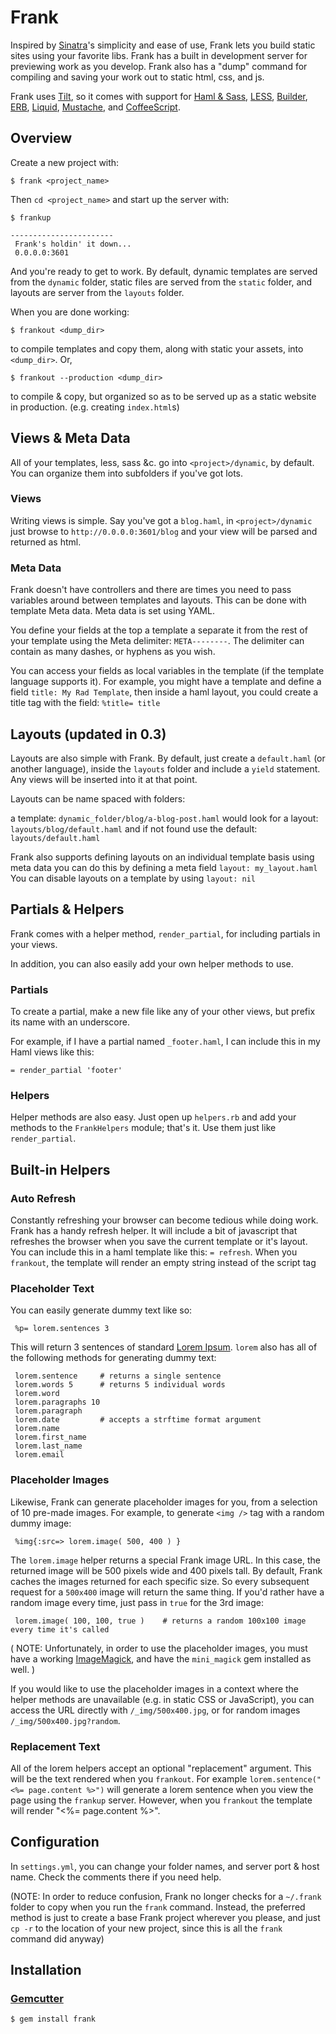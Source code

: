 Frank
=========

Inspired by [Sinatra][0]'s simplicity and ease of use, Frank lets you build
static sites using your favorite libs. Frank has a built in development server
for previewing work as you develop. Frank also has a "dump" command for compiling and saving
your work out to static html, css, and js.

Frank uses [Tilt][1], so it
comes with support for [Haml & Sass][2], [LESS][10], [Builder][3], [ERB][4],
[Liquid][5], [Mustache][6], and [CoffeeScript][7].

Overview
--------

Create a new project with:

    $ frank <project_name>

Then `cd <project_name>` and start up the server with:
  
    $ frankup

    -----------------------
     Frank's holdin' it down...
     0.0.0.0:3601

And you're ready to get to work. By default, dynamic templates are served from the `dynamic` folder, 
static files are served from the `static` folder, and layouts are server from the `layouts` folder.

When you are done working:

    $ frankout <dump_dir>

to compile templates and copy them, along with static your assets, into `<dump_dir>`. Or,
    
    $ frankout --production <dump_dir>

to compile & copy, but organized so as to be served up as a static website in production. (e.g. creating `index.html`s)

Views & Meta Data
-------------------------

All of your templates, less, sass &c. go into `<project>/dynamic`, by default.
You can organize them into subfolders if you've got lots.

### Views

Writing views is simple. Say you've got a `blog.haml`, in `<project>/dynamic` just browse to
`http://0.0.0.0:3601/blog` and your view will be parsed and returned as html.

### Meta Data

Frank doesn't have controllers and there are times you need to pass variables around between templates and layouts.
This can be done with template Meta data. Meta data is set using YAML. 

You define your fields at the top a template
a separate it from the rest of your template using the Meta delimiter: `META--------`. The delimiter can contain as
many dashes, or hyphens as you wish.

You can access your fields as local variables in the template (if the template language supports it).
For example, you might have a template and define a field `title: My Rad Template`, then inside a haml layout,
 you could create a title tag with the field: `%title= title`

Layouts (updated in 0.3)
-----------------------------

Layouts are also simple with Frank. By default, just create a `default.haml`
(or another language), inside the `layouts` folder and include a `yield` statement. Any
views will be inserted into it at that point.

Layouts can be name spaced with folders:

a template: `dynamic_folder/blog/a-blog-post.haml`
would look for a layout: `layouts/blog/default.haml`
and if not found use the default: `layouts/default.haml`

Frank also supports defining layouts on an individual template basis using meta data
you can do this by defining a meta field `layout: my_layout.haml` You can disable layouts on a 
template by using `layout: nil`



Partials & Helpers
------------------

Frank comes with a helper method, `render_partial`, for including partials
in your views.

In addition, you can also easily add your own helper methods to use.

### Partials

To create a partial, make a new file like any of your other views, but
prefix its name with an underscore.

For example, if I have a partial named `_footer.haml`, I can include this
in my Haml views like this:

    = render_partial 'footer'

### Helpers

Helper methods are also easy. Just open up `helpers.rb` and add your methods
to the `FrankHelpers` module; that's it. Use them just like `render_partial`.



Built-in Helpers
----------------

### Auto Refresh

Constantly refreshing your browser can become tedious while doing work. Frank has a handy refresh helper.
It will include a bit of javascript that refreshes the browser when you save the current template or it's layout.
You can include this in a haml template like this: `= refresh`. When you `frankout`,
the template will render an empty string instead of the script tag


### Placeholder Text

You can easily generate dummy text like so:

     %p= lorem.sentences 3

This will return 3 sentences of standard [Lorem Ipsum][11]. `lorem` also has all of the following methods for generating dummy text:

     lorem.sentence     # returns a single sentence
     lorem.words 5      # returns 5 individual words
     lorem.word
     lorem.paragraphs 10
     lorem.paragraph
     lorem.date         # accepts a strftime format argument
     lorem.name
     lorem.first_name
     lorem.last_name
     lorem.email
     

### Placeholder Images

Likewise, Frank can generate placeholder images for you, from a selection of 10 pre-made images. For example, to generate `<img />` tag with a random dummy image:
     
     %img{:src=> lorem.image( 500, 400 ) }

The `lorem.image` helper returns a special Frank image URL. In this case, the returned image will be 500 pixels wide and 400 pixels tall. By default, Frank caches the images returned for each specific size. So every subsequent request for a `500x400` image will return the same thing. If you'd rather have a random image every time, just pass in `true` for the 3rd image:
     
     lorem.image( 100, 100, true )    # returns a random 100x100 image every time it's called

( NOTE: Unfortunately, in order to use the placeholder images, you must have a working [ImageMagick][12], and have the `mini_magick` gem installed as well. )

If you would like to use the placeholder images in a context where the helper methods are unavailable (e.g. in static CSS or JavaScript), you can access the URL directly with `/_img/500x400.jpg`, or for random images `/_img/500x400.jpg?random`.

### Replacement Text

All of the lorem helpers accept an optional "replacement" argument. This will be the text rendered when you `frankout`.
For example `lorem.sentence("<%= page.content %>")` will generate a lorem sentence when you view the page using the `frankup` server.
However, when you `frankout` the template will render "<%= page.content %>".


Configuration
-------------

In `settings.yml`, you can change your folder names, and server port & host name.
Check the comments there if you need help.

(NOTE: In order to reduce confusion, Frank no longer checks for a `~/.frank` folder to copy when you run the `frank` command. Instead, the preferred method is just to create a base Frank project wherever you please, and just `cp -r` to the location of your new project, since this is all the `frank` command did anyway)
  
Installation
------------

### [Gemcutter](http://gemcutter.org/)

    $ gem install frank


[0]: http://www.sinatrarb.com/
[1]: http://github.com/rtomayko/tilt
[2]: http://haml-lang.com/
[3]: http://builder.rubyforge.org/
[4]: http://www.ruby-doc.org/stdlib/libdoc/erb/rdoc/
[5]: http://www.liquidmarkup.org/
[6]: http://github.com/defunkt/mustache
[7]: http://jashkenas.github.com/coffee-script/
[8]: http://lesscss.org/
[9]: http://rack.rubyforge.org/
[10]: http://lesscss.org/
[11]: http://en.wikipedia.org/wiki/Lorem_ipsum
[12]: http://www.imagemagick.org/script/binary-releases.php?ImageMagick=4pg9cdfr8e6gn7aru9mtelepr3